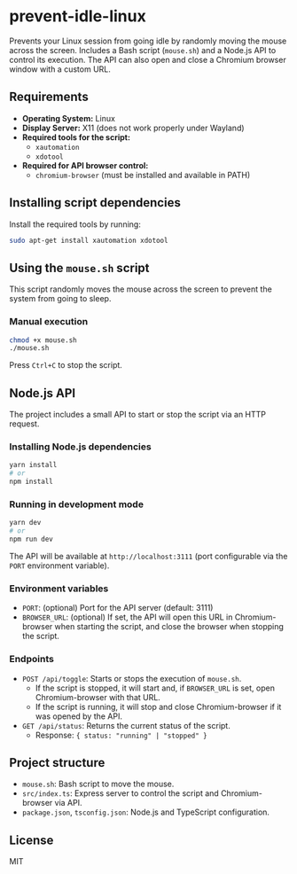 # prevent-idle-linux

Prevents your Linux session from going idle by randomly moving the mouse across the screen. Includes a Bash script (`mouse.sh`) and a Node.js API to control its execution. The API can also open and close a Chromium browser window with a custom URL.

## Requirements

- **Operating System:** Linux
- **Display Server:** X11 (does not work properly under Wayland)
- **Required tools for the script:**
  - `xautomation`
  - `xdotool`
- **Required for API browser control:**
  - `chromium-browser` (must be installed and available in PATH)

## Installing script dependencies

Install the required tools by running:

```bash
sudo apt-get install xautomation xdotool
```

## Using the `mouse.sh` script

This script randomly moves the mouse across the screen to prevent the system from going to sleep.

### Manual execution

```bash
chmod +x mouse.sh
./mouse.sh
```

Press `Ctrl+C` to stop the script.

## Node.js API

The project includes a small API to start or stop the script via an HTTP request.

### Installing Node.js dependencies

```bash
yarn install
# or
npm install
```

### Running in development mode

```bash
yarn dev
# or
npm run dev
```

The API will be available at `http://localhost:3111` (port configurable via the `PORT` environment variable).

### Environment variables

- `PORT`: (optional) Port for the API server (default: 3111)
- `BROWSER_URL`: (optional) If set, the API will open this URL in Chromium-browser when starting the script, and close the browser when stopping the script.

### Endpoints

- `POST /api/toggle`: Starts or stops the execution of `mouse.sh`.
  - If the script is stopped, it will start and, if `BROWSER_URL` is set, open Chromium-browser with that URL.
  - If the script is running, it will stop and close Chromium-browser if it was opened by the API.
- `GET /api/status`: Returns the current status of the script.
  - Response: `{ status: "running" | "stopped" }`

## Project structure

- `mouse.sh`: Bash script to move the mouse.
- `src/index.ts`: Express server to control the script and Chromium-browser via API.
- `package.json`, `tsconfig.json`: Node.js and TypeScript configuration.

## License

MIT
